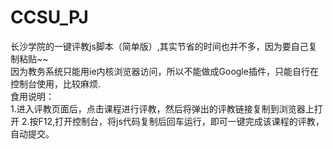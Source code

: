 # CCSU_PJ
长沙学院的一键评教js脚本（简单版）,其实节省的时间也并不多，因为要自己复制粘贴~~<br>
因为教务系统只能用ie内核浏览器访问，所以不能做成Google插件，只能自行在控制台使用，比较麻烦.<br>
食用说明：<br>
1.进入评教页面后，点击课程进行评教，然后将弹出的评教链接复制到浏览器上打开
2.按F12,打开控制台，将js代码复制后回车运行，即可一键完成该课程的评教，自动提交。
